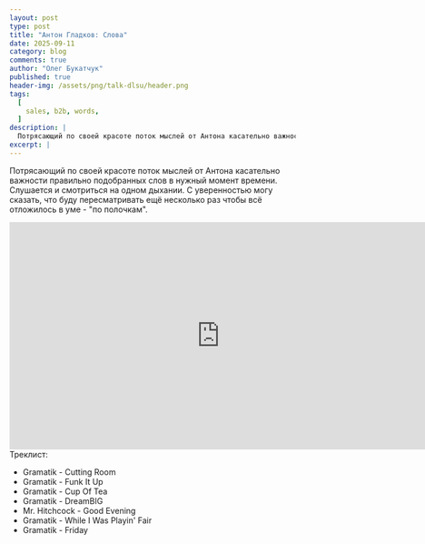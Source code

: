 ```yaml
---
layout: post
type: post
title: "Антон Гладков: Слова"
date: 2025-09-11
category: blog
comments: true
author: "Олег Букатчук"
published: true
header-img: /assets/png/talk-dlsu/header.png
tags:
  [
    sales, b2b, words,
  ]
description: |
  Потрясающий по своей красоте поток мыслей от Антона касательно важности правильно подобранных слов в нужный момент времени...
excerpt: |
---
```


<span class="firstcharacter">П</span>отрясающий по своей красоте поток мыслей от Антона касательно важности правильно подобранных слов в нужный момент времени. Слушается и смотриться на одном дыхании. С уверенностью могу сказать, что буду пересматривать ещё несколько раз чтобы всё отложилось в уме - "по полочкам".
 
<iframe width="740" height="400" src="https://www.youtube.com/embed/vZ908VUqXUk?si=wA_bmBsgCsaP19Fy" title="YouTube video player" frameborder="0" allow="accelerometer; autoplay; clipboard-write; encrypted-media; gyroscope; picture-in-picture; web-share" referrerpolicy="strict-origin-when-cross-origin" allowfullscreen></iframe>
<br/>
Треклист:
<ul>
<li>Gramatik - Cutting Room</li>
<li>Gramatik - Funk It Up</li>
<li>Gramatik - Cup Of Tea</li>
<li>Gramatik - DreamBIG</li>
<li>Mr. Hitchcock - Good Evening </li>
<li>Gramatik - While I Was Playin' Fair</li>
<li>Gramatik - Friday</li>
</ul>
